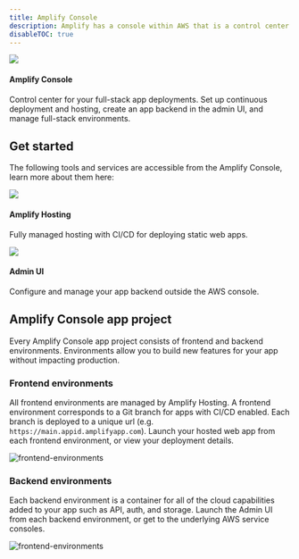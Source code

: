 ```yaml
---
title: Amplify Console
description: Amplify has a console within AWS that is a control center for your full-stack app.
disableTOC: true
---
```


<amplify-responsive-grid columns="1" class="margin-top-lg margin-bottom-lg">
  <docs-card external url="https://console.aws.amazon.com/amplify/home" class="border-radius" container-tag="amplify-external-link">
    <img slot="graphic" src="~/assets/logo-dark.svg" />
    <h4 slot="heading">Amplify Console</h4>
    <p slot="description">
      Control center for your full-stack app deployments. Set up continuous deployment and hosting, create an app backend in the admin UI, and manage full-stack environments.
    </p>
  </docs-card>
</amplify-responsive-grid>

## Get started

The following tools and services are accessible from the Amplify Console, learn more about them here:

<amplify-responsive-grid columns="2" class="margin-top-lg margin-bottom-lg">
      <docs-card external url="https://docs.aws.amazon.com/amplify/latest/userguide/welcome.html" class="border-radius" container-tag="amplify-external-link">
        <img slot="graphic" src="~/assets/console.png" />
        <h4 slot="heading">Amplify Hosting</h4>
        <p slot="description">
          Fully managed hosting with CI/CD for deploying static web apps.
        </p>
      </docs-card>
      <docs-card url="~/console/adminui/start.md" class="border-radius">
        <img slot="graphic" src="~/assets/cli.png" />
        <h4 slot="heading">Admin UI</h4>
        <p slot="description">
        Configure and manage your app backend outside the AWS console.
        </p>
      </docs-card>
</amplify-responsive-grid>


## Amplify Console app project

Every Amplify Console app project consists of frontend and backend environments. Environments allow you to build new features for your app without impacting production.

### Frontend environments

All frontend environments are managed by Amplify Hosting. A frontend environment corresponds to a Git branch for apps with CI/CD enabled. Each branch is deployed to a unique url (e.g. `https://main.appid.amplifyapp.com`). Launch your hosted web app from each frontend environment, or view your deployment details.

![frontend-environments](~/images/console/frontend-envs.gif)

### Backend environments

Each backend environment is a container for all of the cloud capabilities added to your app such as API, auth, and storage. Launch the Admin UI from each backend environment, or get to the underlying AWS service consoles.

![frontend-environments](~/images/console/backend-envs.gif)
